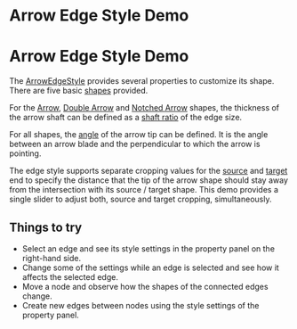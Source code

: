 <!--
 //////////////////////////////////////////////////////////////////////////////
 // @license
 // This file is part of yFiles for HTML 2.6.
 // Use is subject to license terms.
 //
 // Copyright (c) 2000-2023 by yWorks GmbH, Vor dem Kreuzberg 28,
 // 72070 Tuebingen, Germany. All rights reserved.
 //
 //////////////////////////////////////////////////////////////////////////////
-->
# Arrow Edge Style Demo

# Arrow Edge Style Demo

The [ArrowEdgeStyle](https://docs.yworks.com/yfileshtml/#/api/ArrowEdgeStyle) provides several properties to customize its shape. There are five basic [shapes](https://docs.yworks.com/yfileshtml/#/api/ArrowEdgeStyle#shape) provided.

For the [Arrow](https://docs.yworks.com/yfileshtml/#/api/ArrowStyleShape#ARROW), [Double Arrow](https://docs.yworks.com/yfileshtml/#/api/ArrowStyleShape#DOUBLE_ARROW) and [Notched Arrow](https://docs.yworks.com/yfileshtml/#/api/ArrowStyleShape#NOTCHED_ARROW) shapes, the thickness of the arrow shaft can be defined as a [shaft ratio](https://docs.yworks.com/yfileshtml/#/api/ArrowEdgeStyle#shaftRatio) of the edge size.

For all shapes, the [angle](https://docs.yworks.com/yfileshtml/#/api/ArrowEdgeStyle#angle) of the arrow tip can be defined. It is the angle between an arrow blade and the perpendicular to which the arrow is pointing.

The edge style supports separate cropping values for the [source](https://docs.yworks.com/yfileshtml/#/api/ArrowEdgeStyle#sourceCropping) and [target](https://docs.yworks.com/yfileshtml/#/api/ArrowEdgeStyle#targetCropping) end to specify the distance that the tip of the arrow shape should stay away from the intersection with its source / target shape. This demo provides a single slider to adjust both, source and target cropping, simultaneously.

## Things to try

- Select an edge and see its style settings in the property panel on the right-hand side.
- Change some of the settings while an edge is selected and see how it affects the selected edge.
- Move a node and observe how the shapes of the connected edges change.
- Create new edges between nodes using the style settings of the property panel.
